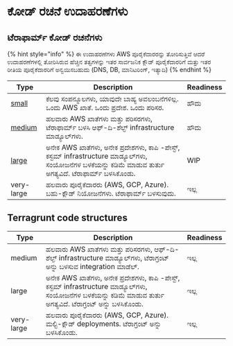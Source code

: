 # ಕೋಡ್ ರಚನೆ ಉದಾಹರಣೆಗಳು

## ಟೆರಾಫಾರ್ಮ್ ಕೋಡ್ ರಚನೆಗಳು

{% hint style="info" %}
ಈ ಉದಾಹರಣೆಗಳು AWS ಪೂರೈಕೆದಾರರನ್ನು ತೋರಿಸುತ್ತಿವೆ ಆದರೆ ಉದಾಹರಣೆಗಳಲ್ಲಿ ತೋರಿಸಿರುವ ಹೆಚ್ಚಿನ ತತ್ವಗಳನ್ನು ಇತರ ಸಾರ್ವಜನಿಕ ಕ್ಲೌಡ್ ಪೂರೈಕೆದಾರರಿಗೆ ಮತ್ತು ಇತರ ರೀತಿಯ ಪೂರೈಕೆದಾರರಿಗೆ ಅನ್ವಯಿಸಬಹುದು (DNS, DB, ಮಾನಿಟರಿಂಗ್, ಇತ್ಯಾದಿ)
{% endhint %}

| Type                                                           | Description                                                                                                                                                 | Readiness |
| -------------------------------------------------------------- | ----------------------------------------------------------------------------------------------------------------------------------------------------------- | --------- |
| [small](terraform/small-size-infrastructure.md)                | ಕೆಲವು ಸಂಪನ್ಮೂಲಗಳು, ಯಾವುದೇ ಬಾಹ್ಯ ಅವಲಂಬನೆಗಳಿಲ್ಲ. ಒಂದು AWS ಖಾತೆ. ಒಂದು ಪ್ರದೇಶ. ಒಂದು ಪರಿಸರ.                                                                      | ಹೌದು      |
| [medium](terraform/medium-size-infrastructure.md)              | ಹಲವಾರು AWS ಖಾತೆಗಳು ಮತ್ತು ಪರಿಸರಗಳು, ಟೆರಾಫಾರ್ಮ್ ಬಳಸಿ ಆಫ್-ದಿ-ಶೆಲ್ಫ್ infrastructure ಮಾಡ್ಯೂಲ್‌ಗಳು.                                                               | ಹೌದು      |
| [large](terraform/large-size-infrastructure-with-terraform.md) | ಅನೇಕ AWS ಖಾತೆಗಳು, ಅನೇಕ ಪ್ರದೇಶಗಳು, ಕಾಪಿ -ಪೇಸ್ಟ್, ಕಸ್ಟಮ್ infrastructure ಮಾಡ್ಯೂಲ್‌ಗಳು, ಸಂಯೋಜನೆಗಳ ಬಳಕೆಯನ್ನು ಕಡಿಮೆ ಮಾಡುವ ತುರ್ತು ಅಗತ್ಯವಿದೆ. ಟೆರಾಫಾರ್ಮ್ ಬಳಸಿಕೊಂಡು. | WIP       |
| very-large                                                     | ಹಲವಾರು ಪೂರೈಕೆದಾರರು (AWS, GCP, Azure). ಬಹು-ಕ್ಲೌಡ್ ನಿಯೋಜನೆಗಳು. ಟೆರಾಫಾರ್ಮ್ ಬಳಸುವುದು.                                                                           | ಇಲ್ಲ      |

## Terragrunt code structures

| Type       | Description                                                                                                                                                       | Readiness |
| ---------- | ----------------------------------------------------------------------------------------------------------------------------------------------------------------- | --------- |
| medium     | ಹಲವಾರು AWS ಖಾತೆಗಳು ಮತ್ತು ಪರಿಸರಗಳು, ಆಫ್-ದಿ-ಶೆಲ್ಫ್ infrastructure ಮಾಡ್ಯೂಲ್‌ಗಳು, ಟೆರಾಗ್ರಂಟ್ ಅನ್ನು ಬಳಸುವ integration ಮಾಡೆಲ್.                                          | ಇಲ್ಲ      |
| large      | ಅನೇಕ AWS ಖಾತೆಗಳು, ಅನೇಕ ಪ್ರದೇಶಗಳು, ಕಾಪಿ -ಪೇಸ್ಟ್, ಕಸ್ಟಮ್ infrastructure ಮಾಡ್ಯೂಲ್‌ಗಳು, ಸಂಯೋಜನೆಗಳ ಬಳಕೆಯನ್ನು ಕಡಿಮೆ ಮಾಡುವ ತುರ್ತು ಅಗತ್ಯವಿದೆ. ಟೆರಾಗ್ರಂಟ್ ಅನ್ನು ಬಳಸಿಕೊಂಡು. | ಇಲ್ಲ      |
| very-large | ಹಲವಾರು ಪೂರೈಕೆದಾರರು (AWS, GCP, Azure). ಮಲ್ಟಿ-ಕ್ಲೌಡ್ deployments. ಟೆರಾಗ್ರಂಟ್ ಅನ್ನು ಬಳಸಿಕೊಂಡು.                                                                       | ಇಲ್ಲ      |

